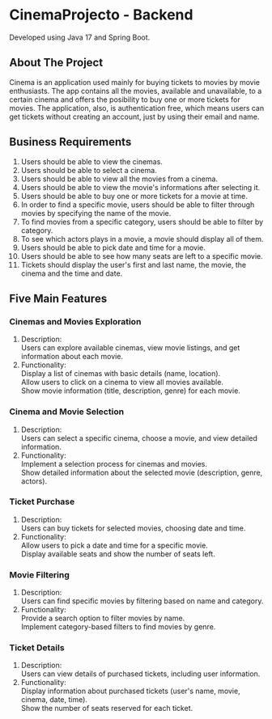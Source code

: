 # CinemaProjecto - Backend
Developed using Java 17 and Spring Boot.

## About The Project
Cinema is an application used mainly for buying tickets to movies by movie enthusiasts. The app contains all the movies, available and unavailable, to a certain cinema and offers the posibility to buy one or more tickets for movies.
The application, also, is authentication free, which means users can get tickets without creating an account, just by using their email and name.
## Business Requirements
1. Users should be able to view the cinemas.
2. Users should be able to select a cinema.
3. Users should be able to view all the movies from a cinema.
4. Users should be able to view the movie's informations after selecting it.
5. Users should be able to buy one or more tickets for a movie at time.
6. In order to find a specific movie, users should be able to filter through movies by specifying the name of the movie.
7. To find movies from a specific category, users should be able to filter by category.
8. To see which actors plays in a movie, a movie should display all of them.
9. Users should be able to pick date and time for a movie.
10. Users should be able to see how many seats are left to a specific movie.
11. Tickets should display the user's first and last name, the movie, the cinema and the time and date.

## Five Main Features

### Cinemas and Movies Exploration

1. Description: <br>
Users can explore available cinemas, view movie listings, and get information about each movie.
2. Functionality: <br>
Display a list of cinemas with basic details (name, location). <br>
Allow users to click on a cinema to view all movies available. <br>
Show movie information (title, description, genre) for each movie.

### Cinema and Movie Selection

1. Description: <br> Users can select a specific cinema, choose a movie, and view detailed information.
2. Functionality: <br>
Implement a selection process for cinemas and movies. <br>
Show detailed information about the selected movie (description, genre, actors).

### Ticket Purchase

1. Description: <br> Users can buy tickets for selected movies, choosing date and time.
2. Functionality: <br>
Allow users to pick a date and time for a specific movie. <br>
Display available seats and show the number of seats left.

### Movie Filtering

1. Description: <br> Users can find specific movies by filtering based on name and category.
2. Functionality: <br>
Provide a search option to filter movies by name. <br>
Implement category-based filters to find movies by genre.

### Ticket Details

1. Description:  <br> Users can view details of purchased tickets, including user information.
2. Functionality: <br>
Display information about purchased tickets (user's name, movie, cinema, date, time). <br>
Show the number of seats reserved for each ticket.

